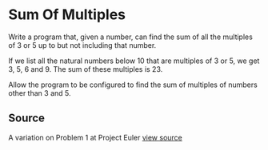 # Sum Of Multiples

Write a program that, given a number, can find the sum of all the multiples of 3 or 5 up to but not including that number.

If we list all the natural numbers below 10 that are multiples of 3 or 5, we get 3, 5, 6 and 9. The sum of these multiples is 23.

Allow the program to be configured to find the sum of multiples of numbers other than 3 and 5.


## Source

A variation on Problem 1 at Project Euler [view source](http://projecteuler.net/problem=1)
